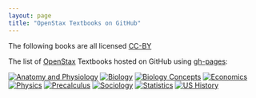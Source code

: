 ```yaml
---
layout: page
title: "OpenStax Textbooks on GitHub"
---
```


The following books are all licensed [CC-BY](http://creativecommons.org/licenses/by/4.0/)

The list of [OpenStax](http://cnx.org) Textbooks hosted on GitHub using [gh-pages](https://pages.github.com):

[![Anatomy and Physiology](/anatomy-book/cover.png)](/anatomy-book/)
[![Biology](/biology-book/cover.png)](/biology-book/)
[![Biology Concepts](/biology-concepts-book/cover.png)](/biology-concepts-book/)
[![Economics](/economics-book/cover.png)](/economics-book/)
[![Physics](/physics-book/cover.png)](/physics-book/)
[![Precalculus](/precalculus-book/cover.png)](/precalculus-book/)
[![Sociology](/sociology-book/cover.png)](/sociology-book/)
[![Statistics](/statistics-book/cover.png)](/statistics-book/)
[![US History](/us-history-book/cover.png)](/us-history-book/)
